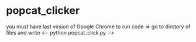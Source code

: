 # popcat_clicker
you must have last virsion of Google Chrome
to run code => go to dirctory of files and write <-- python popcat_click.py --> 
